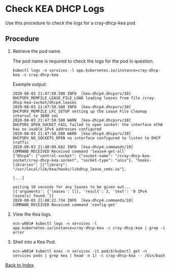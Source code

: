 # Check KEA DHCP Logs

Use this procedure to check the logs for a cray-dhcp-kea pod.

## Procedure

1. Retrieve the pod name.

   The pod name is required to check the logs for the pod in question.

    ```
    kubectl logs -n services -l app.kubernetes.io/instance=cray-dhcp-kea -c cray-dhcp-kea
    ```

    Example output:

    ```
    2020-08-03 21:47:50.580 INFO  [kea-dhcp4.dhcpsrv/10] DHCPSRV_MEMFILE_LEASE_FILE_LOAD loading leases from file /cray-dhcp-kea-socket/dhcp4.leases
    2020-08-03 21:47:50.580 INFO  [kea-dhcp4.dhcpsrv/10] DHCPSRV_MEMFILE_LFC_SETUP setting up the Lease File Cleanup interval to 3600 sec
    2020-08-03 21:47:50.580 WARN  [kea-dhcp4.dhcpsrv/10] DHCPSRV_OPEN_SOCKET_FAIL failed to open socket: the interface eth0 has no usable IPv4 addresses configured
    2020-08-03 21:47:50.580 WARN  [kea-dhcp4.dhcpsrv/10] DHCPSRV_NO_SOCKETS_OPEN no interface configured to listen to DHCP traffic
    2020-08-03 21:48:00.602 INFO  [kea-dhcp4.commands/10] COMMAND_RECEIVED Received command 'lease4-get-all'
    {"Dhcp4": {"control-socket": {"socket-name": "/cray-dhcp-kea-socket/cray-dhcp-kea.socket", "socket-type": "unix"}, "hooks-libraries": [{"library": "/usr/local/lib/kea/hooks/libdhcp_lease_cmds.so"},

    [...]

    waiting 10 seconds for any leases to be given out...
    [{'arguments': {'leases': []}, 'result': 3, 'text': '0 IPv4 lease(s) found.'}]
    2020-08-03 21:48:22.734 INFO  [kea-dhcp4.commands/10] COMMAND_RECEIVED Received command 'config-get'
    ```

2. View the Kea logs.

    ```
    ncn-w001# kubectl logs -n services -l app.kubernetes.io/instance=cray-dhcp-kea -c cray-dhcp-kea | grep -i error
    ```

3. Shell into a Kea Pod.

    ```
    ncn-w001# kubectl exec -n services -it pod/$(kubectl get -n services pods | grep kea | head -n 1) -c cray-dhcp-kea -- /bin/bash
    ```

[Back to Index](../README.md)
